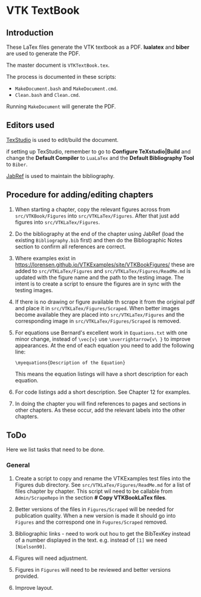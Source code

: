 # VTK TextBook

## Introduction

These LaTex files generate the VTK textbook as a PDF. **lualatex** and **biber** are used to generate the PDF.

The master document is  `VTKTextBook.tex`.

The process is documented in these scripts:

- `MakeDocument.bash` and `MakeDocument.cmd`.
- `Clean.bash` and `Clean.cmd`.

Running `MakeDocument` will generate the PDF.

## Editors used

[TexStudio](https://www.texstudio.org/) is used to edit/build the document.

if setting up TexStudio, remember to go to  **Configure TeXstudio|Build** and change the **Default Compiler** to `LuaLaTex` and the **Default Bibliography Tool** to `Biber`.

[JabRef](http://www.jabref.org/) is used to maintain the bibliography.

## Procedure for adding/editing chapters

1. When starting a chapter, copy the relevant figures across from `src/VTKBook/Figures` into `src/VTKLaTex/Figures`. After that just add figures into `src/VTKLaTex/Figures`.

2. Do the bibliography at the end of the chapter using JabRef (load the existing `Bibliography.bib` first) and then do the Bibliographic Notes section to confirm all references are correct.

3. Where examples exist in https://lorensen.github.io/VTKExamples/site/VTKBookFigures/ these are added to  `src/VTKLaTex/Figures` and  `src/VTKLaTex/Figures/ReadMe.md` is updated with the figure name and the path to the testing image. The intent is to create a script to ensure the figures are in sync with the testing images.

4. If there is no drawing or figure available th scrape it from the original pdf and place it in  `src/VTKLaTex/Figures/Scraped`. When better images become available they are placed into  `src/VTKLaTex/Figures` and the corresponding image in  `src/VTKLaTex/Figures/Scraped` is removed.

5. For equations use Bernard's excellent work in `Equations.txt` with one minor change, instead of `\vec{v}` use `\overrightarrow{v\ }` to improve appearances. At the end of each equation you need to add the following line:

    ```
    \myequations{Description of the Equation}
    ```
    This means the equation listings will have a short description for each equation.

6. For code listings add a short description. See Chapter 12 for examples.

7. In doing the chapter you will find references to pages and sections in other chapters. As these occur, add the relevant labels into the other chapters. 

## ToDo

Here we list tasks that need to be done.

### General

 1. Create a script to copy and rename the VTKExamples test files into the Figures dub directory. See `src/VTKLaTex/Figures/ReadMe.md` for a list of files chapter by chapter. This script wil need to be callable from `Admin/ScrapeRepo` in the section **# Copy VTKBookLaTex files**.

 2. Better versions of the files in `Figures/Scraped` will be needed for publication quality. When a new version is made it should go into `Figures` and the correspond one in `Fugures/Scraped` removed.

 3. Bibliographic links - need to work out hou to get the BibTexKey instead of a number displayed in the text. e.g. instead of `[1]` we need `[Nielson90]`.

 4. Figures will need adjustment.

 5. Figures in `Figures` will need to be reviewed and better versions provided.

 6. Improve layout.
